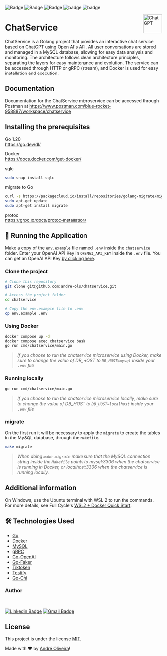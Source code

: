    ![Badge](https://img.shields.io/static/v1?label=Go&message=1.20&color=blue&style=flat&logo=go)
   ![Badge](https://img.shields.io/static/v1?label=Docker&message=23.0.5&color=blue&style=flat&logo=docker)
   ![Badge](https://img.shields.io/static/v1?label=MySQL&message=8&color=blue&style=flat&logo=mysql)
   ![badge](https://img.shields.io/github/last-commit/andre-ols/chatservice)
   ![badge](https://img.shields.io/static/v1?label=license&message=MIT&color)

<a href="https://openai.com/blog/chatgpt/">
   <img src="https://freelogopng.com/images/all_img/1681038628chatgpt-icon-logo.png" alt="ChatGPT" title="ChatGPT" align="right" height="60" />
</a>

# ChatService

ChatService is a Golang project that provides an interactive chat service based on ChatGPT using Open AI's API. All user conversations are stored and managed in a MySQL database, allowing for easy data analysis and monitoring. The architecture follows clean architecture principles, separating the layers for easy maintenance and evolution. The service can be accessed through HTTP or gRPC (stream), and Docker is used for easy installation and execution.

## Documentation

Documentation for the ChatService microservice can be accessed through Postman at https://www.postman.com/blue-rocket-958887/workspace/chatservice

## Installing the prerequisites

Go 1.20\
https://go.dev/dl/

Docker\
https://docs.docker.com/get-docker/

sqlc

```bash
sudo snap install sqlc
```

migrate to Go

```bash
curl -s https://packagecloud.io/install/repositories/golang-migrate/migrate/script.deb.sh | sudo bash
sudo apt-get update
sudo apt-get install migrate
```

protoc\
https://grpc.io/docs/protoc-installation/

## 🎲 Running the Application

Make a copy of the `env.example` file named `.env` inside the `chatservice` folder. Enter your OpenAI API Key in `OPENAI_API_KEY` inside the `.env` file. You can get an OpenAI API Key [by clicking here](https://platform.openai.com/account/api-keys).

### Clone the project

```bash
# Clone this repository
git clone git@github.com:andre-ols/chatservice.git

# Access the project folder
cd chatservice

# Copy the env.example file to .env
cp env.example .env
```

### Using Docker

```bash
docker compose up -d
docker compose exec chatservice bash
go run cmd/chatservice/main.go
```

> _If you choose to run the chatservice microservice using Docker, make sure to change the value of DB_HOST to `DB_HOST=mysql` inside your `.env` file_

### Running locally

```bash
go run cmd/chatservice/main.go
```

> _If you choose to run the chatservice microservice locally, make sure to change the value of DB_HOST to `DB_HOST=localhost` inside your `.env` file_

### migrate

On the first run it will be necessary to apply the `migrate` to create the tables in the MySQL database, through the `Makefile`.

```bash
make migrate
```

> *When doing `make migrate` make sure that the MySQL connection string inside the `Makefile` points to *mysql:3306* when the chatservice is running in Docker, or *localhost:3306* when the chatservice is running locally.*

## Additional information

On Windows, use the Ubuntu terminal with WSL 2 to run the commands.\
For more details, see Full Cycle's [WSL2 + Docker Quick Start](https://github.com/codeedu/wsl2-docker-quickstart).

## 🛠 Technologies Used

- [Go](https://golang.org/)
- [Docker](https://www.docker.com/)
- [MySQL](https://www.mysql.com/)
- [gRPC](https://grpc.io/)
- [Go-OpenAI](https://github.com/sashabaranov/go-openai)
- [Go-Faker](https://github.com/go-faker/faker/v4)
- [Tiktoken](https://github.com/pkoukk/tiktoken-go)
- [Testify](https://github.com/stretchr/testify)
- [Go-Chi](github.com/go-chi/chi/v5)

### Author

<br />

[![Linkedin Badge](https://img.shields.io/badge/-André-blue?style=flat-square&logo=Linkedin&logoColor=white&link=https://www.linkedin.com/in/andre-ols/)](https://www.linkedin.com/in/andre-ols/)
[![Gmail Badge](https://img.shields.io/badge/-contato.andreols@gmail.com-c14438?style=flat-square&logo=Gmail&logoColor=white&link=mailto:contato.andreols@gmail.com)](mailto:contato.andreols@gmail.com)

## License

This project is under the license [MIT](./LICENSE).

<p>Made with ❤️ by <a href="https://www.linkedin.com/in/andre-ols/">André Oliveira</a>!</p>
